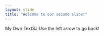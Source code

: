 ```yaml
---
layout: slide
title: "Welcome to our second slide!"
---
```

My Own TextSJ
Use the left arrow to go back!
